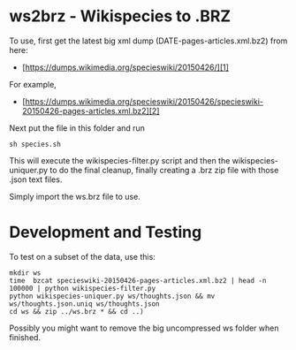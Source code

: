 # ws2brz - Wikispecies to .BRZ

To use, first get the latest big xml dump (DATE-pages-articles.xml.bz2) from here:

- [https://dumps.wikimedia.org/specieswiki/20150426/][1]

For example,

- [https://dumps.wikimedia.org/specieswiki/20150426/specieswiki-20150426-pages-articles.xml.bz2][2]

Next put the file in this folder and run

    sh species.sh

This will execute the wikispecies-filter.py script and then the wikispecies-uniquer.py
to do the final cleanup, finally creating a .brz zip file with those .json text files.

Simply import the ws.brz file to use.

# Development and Testing

To test on a subset of the data, use this:

    mkdir ws
    time  bzcat specieswiki-20150426-pages-articles.xml.bz2 | head -n 100000 | python wikispecies-filter.py
    python wikispecies-uniquer.py ws/thoughts.json && mv ws/thoughts.json.uniq ws/thoughts.json
    cd ws && zip ../ws.brz * && cd ..)

Possibly you might want to remove the big uncompressed ws folder when finished.

  [1]: https://dumps.wikimedia.org/specieswiki/20150426/
  [2]: https://dumps.wikimedia.org/specieswiki/20150426/specieswiki-20150426-pages-articles.xml.bz2

